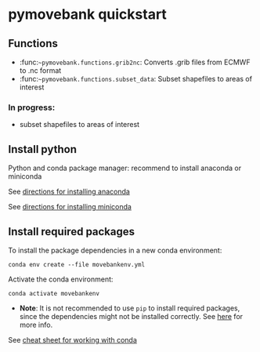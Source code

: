 # pymovebank quickstart

## Functions
- :func:`~pymovebank.functions.grib2nc`: Converts .grib files from ECMWF to .nc format
- :func:`~pymovebank.functions.subset_data`: Subset shapefiles to areas of interest

### In progress:
- subset shapefiles to areas of interest

## Install python

Python and conda package manager: recommend to install anaconda or miniconda

See [directions for installing anaconda](https://docs.anaconda.com/anaconda/install/index.html)

See [directions for installing miniconda](https://docs.conda.io/en/latest/miniconda.html)

## Install required packages

To install the package dependencies in a new conda environment:

```
conda env create --file movebankenv.yml
```
Activate the conda environment:
```
conda activate movebankenv
```

- **Note**: It is not recommended to use ``pip`` to install required packages, since the dependencies might not be installed correctly. See [here](https://geopandas.org/en/stable/getting_started/install.html#installing-with-pip) for more info.

See [cheat sheet for working with conda](https://docs.conda.io/projects/conda/en/latest/_downloads/843d9e0198f2a193a3484886fa28163c/conda-cheatsheet.pdf)
